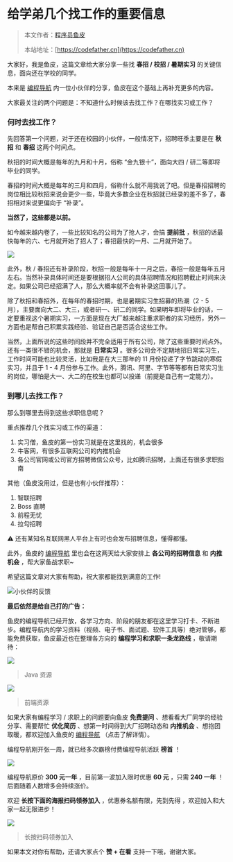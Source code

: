 # 给学弟几个找工作的重要信息

> 本文作者：[程序员鱼皮](https://yuyuanweb.feishu.cn/wiki/Abldw5WkjidySxkKxU2cQdAtnah)
>
> 本站地址：[https://codefather.cn](https://codefather.cn)

大家好，我是鱼皮，这篇文章给大家分享一些找 **春招 / 校招 / 暑期实习** 的关键信息，面向还在学校的同学。

本来是 [编程导航](https://mp.weixin.qq.com/s?__biz=MzI1NDczNTAwMA==&mid=2247505617&idx=1&sn=73c5e2b1ad9b22d93e8fd6153199ab22&scene=21#wechat_redirect) 内一位小伙伴的分享，鱼皮在这个基础上再补充更多的内容。

大家最关注的两个问题是：不知道什么时候该去找工作？在哪找实习或工作？

### 何时去找工作？

先回答第一个问题，对于还在校园的小伙伴，一般情况下，招聘旺季主要是在 **秋招** 和 **春招** 这两个时间点。

秋招的时间大概是每年的九月和十月，俗称 “金九银十”，面向大四 / 研二等即将毕业的同学。

春招的时间大概是每年的三月和四月，俗称什么就不用我说了吧。但是春招招聘的岗位相比较秋招来说会更少一些，毕竟大多数企业在秋招就已经录的差不多了，春招相对来说更偏向于 “补录”。

**当然了，这些都是以前。**

如今越来越内卷了，一些比较知名的公司为了抢人才，会搞 **提前批** ，秋招的话最快每年的六、七月就开始了招人了；春招最快的一月、二月就开始了。

![](https://pic.yupi.icu/5563/202311061356608.png)

此外，秋 / 春招还有补录阶段，秋招一般是每年十一月之后，春招一般是每年五月左右。当然补录具体时间还是要根据招人公司的具体招聘情况和招聘截止时间来决定。如果公司已经招满了人，那么大概率就不会有补录这回事儿了。

除了秋招和春招外，在每年的春招时期，也是暑期实习生招募的热潮（2 - 5 月），主要面向大二、大三，或者研一、研二的同学。如果明年即将毕业的话，一定要重视这个暑期实习，一方面是现在大厂越来越注重求职者的实习经历，另外一方面也是帮自己积累实践经验、验证自己是否适合这些工作。

当然，上面所说的这些时间段并不完全适用于所有公司，除了这些重要时间点外。还有一类很不错的机会，那就是 **日常实习** 。很多公司会不定期地招日常实习生，工作时间可能也比较灵活，比如我是在大三那年的 11 月份投递了字节跳动的寒假实习，并且于 1 - 4 月份参与工作。此外，腾讯、阿里、字节等等都有日常实习生的岗位，哪怕是大一、大二的在校生也都可以投递（前提是自己有一定能力）。

### 到哪儿去找工作？

那么到哪里去得到这些求职信息呢？

重点推荐几个找实习或工作的渠道：

1. 实习僧，鱼皮的第一份实习就是在这里找的，机会很多
2. 牛客网，有很多互联网公司的内推机会
3. 各公司官网或公司官方招聘微信公众号，比如腾讯招聘，上面还有很多求职指南

其他（鱼皮没用过，但是也有小伙伴推荐）：

1. 智联招聘
2. Boss 直聘
3. 前程无忧
4. 拉勾招聘

⚠️ 还有某知名互联网黑人平台上有时也会发布招聘信息，懂得都懂。

此外，鱼皮的 [编程导航](https://mp.weixin.qq.com/s?__biz=MzI1NDczNTAwMA==&mid=2247505617&idx=1&sn=73c5e2b1ad9b22d93e8fd6153199ab22&scene=21#wechat_redirect) 里也会在这两天给大家安排上 **各公司的招聘信息** 和 **内推机会** ，帮大家备战求职~

希望这篇文章对大家有帮助，祝大家都能找到满意的工作!

![](https://pic.yupi.icu/5563/202311061356481.png)小伙伴的反馈

**最后依然是给自己打的广告：**

鱼皮的编程导航已经开放，各学习方向、阶段的朋友都在这里学习打卡、不断进步。编程导航内的学习资料（视频、电子书、面试题、软件工具等）绝对管够，都能免费获取，鱼皮最近也在整理各方向的 **编程学习和求职一条龙路线** ，敬请期待：

![](https://pic.yupi.icu/5563/202311061356599.png)

> Java 资源

![](https://pic.yupi.icu/5563/202311061356761.png)

> 前端资源

如果大家有编程学习 / 求职上的问题要向鱼皮 **免费提问** 、想看看大厂同学的经验分享、需要帮忙 **优化简历** 、想第一时间得到大厂招聘动态和 **内推机会** 、想抱团取暖，都欢迎加入鱼皮的 [编程导航](https://mp.weixin.qq.com/s?__biz=MzI1NDczNTAwMA==&mid=2247505617&idx=1&sn=73c5e2b1ad9b22d93e8fd6153199ab22&scene=21#wechat_redirect) （点击了解详情）。

编程导航刚开张一周，就已经多次霸榜付费编程导航活跃 **榜首** ！

![](https://pic.yupi.icu/5563/202311061356846.png)

编程导航原价 **300 元一年** ，目前第一波加入限时优惠 **60 元** ，只需 **240 一年** ！后面随着人数增多会持续涨价。

欢迎 **长按下面的海报扫码领券加入** ，优惠券名额有限，先到先得 ，欢迎加入和大家一起无限进步！

![](https://pic.yupi.icu/5563/202311061356569.png)

> 长按扫码领券加入

如果本文对你有帮助，还请大家点个 **赞 + 在看** 支持一下哦，谢谢大家。